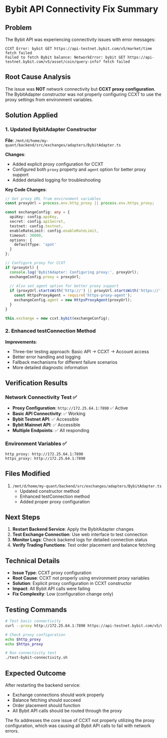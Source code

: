 # Bybit API Connectivity Fix Summary

## Problem
The Bybit API was experiencing connectivity issues with error messages:
```
CCXT Error: bybit GET https://api-testnet.bybit.com/v5/market/time fetch failed
Failed to fetch Bybit balance: NetworkError: bybit GET https://api-testnet.bybit.com/v5/asset/coin/query-info? fetch failed
```

## Root Cause Analysis
The issue was **NOT** network connectivity but **CCXT proxy configuration**. The BybitAdapter constructor was not properly configuring CCXT to use the proxy settings from environment variables.

## Solution Applied

### 1. Updated BybitAdapter Constructor
**File**: `/mnt/d/home/my-quant/backend/src/exchanges/adapters/BybitAdapter.ts`

**Changes**:
- Added explicit proxy configuration for CCXT
- Configured both `proxy` property and `agent` option for better proxy support
- Added detailed logging for troubleshooting

**Key Code Changes**:
```typescript
// Get proxy URL from environment variables
const proxyUrl = process.env.http_proxy || process.env.https_proxy;

const exchangeConfig: any = {
  apiKey: config.apiKey,
  secret: config.apiSecret,
  testnet: config.testnet,
  enableRateLimit: config.enableRateLimit,
  timeout: 30000,
  options: {
    defaultType: 'spot'
  }
};

// Configure proxy for CCXT
if (proxyUrl) {
  console.log('BybitAdapter: Configuring proxy:', proxyUrl);
  exchangeConfig.proxy = proxyUrl;
  
  // Also set agent option for better proxy support
  if (proxyUrl.startsWith('http://') || proxyUrl.startsWith('https://')) {
    const HttpsProxyAgent = require('https-proxy-agent');
    exchangeConfig.agent = new HttpsProxyAgent(proxyUrl);
  }
}

this.exchange = new ccxt.bybit(exchangeConfig);
```

### 2. Enhanced testConnection Method
**Improvements**:
- Three-tier testing approach: Basic API → CCXT → Account access
- Better error handling and logging
- Fallback mechanisms for different failure scenarios
- More detailed diagnostic information

## Verification Results

### Network Connectivity Test ✅
- **Proxy Configuration**: `http://172.25.64.1:7890` ✅ Active
- **Basic API Connectivity**: ✅ Working
- **Bybit Testnet API**: ✅ Accessible
- **Bybit Mainnet API**: ✅ Accessible
- **Multiple Endpoints**: ✅ All responding

### Environment Variables ✅
```
http_proxy: http://172.25.64.1:7890
https_proxy: http://172.25.64.1:7890
```

## Files Modified
1. `/mnt/d/home/my-quant/backend/src/exchanges/adapters/BybitAdapter.ts`
   - Updated constructor method
   - Enhanced testConnection method
   - Added proper proxy configuration

## Next Steps
1. **Restart Backend Service**: Apply the BybitAdapter changes
2. **Test Exchange Connection**: Use web interface to test connection
3. **Monitor Logs**: Check backend logs for detailed connection status
4. **Verify Trading Functions**: Test order placement and balance fetching

## Technical Details
- **Issue Type**: CCXT proxy configuration
- **Root Cause**: CCXT not properly using environment proxy variables
- **Solution**: Explicit proxy configuration in CCXT constructor
- **Impact**: All Bybit API calls were failing
- **Fix Complexity**: Low (configuration change only)

## Testing Commands
```bash
# Test basic connectivity
curl --proxy http://172.25.64.1:7890 https://api-testnet.bybit.com/v5/market/time

# Check proxy configuration
echo $http_proxy
echo $https_proxy

# Run connectivity test
./test-bybit-connectivity.sh
```

## Expected Outcome
After restarting the backend service:
- Exchange connections should work properly
- Balance fetching should succeed
- Order placement should function
- All Bybit API calls should be routed through the proxy

The fix addresses the core issue of CCXT not properly utilizing the proxy configuration, which was causing all Bybit API calls to fail with network errors.
